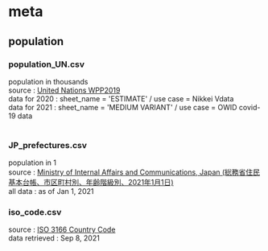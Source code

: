 # meta

## population
### population_UN.csv<br>
population in thousands<br>
source : <a href='https://population.un.org/wpp/Download/Files/1_Indicators%20(Standard)/EXCEL_FILES/1_Population/WPP2019_POP_F01_1_TOTAL_POPULATION_BOTH_SEXES.xlsx'>United Nations WPP2019</a><br>
data for 2020 : sheet_name = 'ESTIMATE' / use case = Nikkei Vdata<br>
data for 2021 : sheet_name = 'MEDIUM VARIANT' / use case = OWID covid-19 data<br>
<br>
### JP_prefectures.csv<br>
population in 1<br>
source : <a href='https://www.soumu.go.jp/main_content/000762465.xlsx'>Ministry of Internal Affairs and Communications, Japan (総務省住民基本台帳、市区町村別、年齢階級別、2021年1月1日)</a><br>
all data : as of Jan 1, 2021
<br>
### iso_code.csv<br>
source : <a href='https://www.iso.org/obp/ui/#search'>ISO 3166 Country Code</a><br>
data retrieved : Sep 8, 2021
